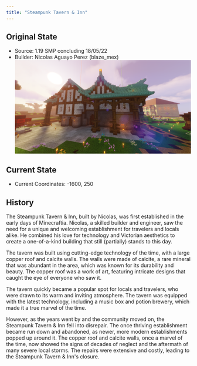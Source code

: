 ```yaml
---
title: "Steampunk Tavern & Inn"
---
```


## Original State
-  Source: 1.19 SMP concluding 18/05/22
-  Builder: Nicolas Aguayo Perez (blaze_mex)
![](BNB-Survival/nico_house_og.png)
## Current State
- Current Coordinates: -1600, 250

## History
The Steampunk Tavern & Inn, built by Nicolas, was first established in the early days of Minecraftia. Nicolas, a skilled builder and engineer, saw the need for a unique and welcoming establishment for travelers and locals alike. He combined his love for technology and Victorian aesthetics to create a one-of-a-kind building that still (partially) stands to this day.

The tavern was built using cutting-edge technology of the time, with a large copper roof and calcite walls. The walls were made of calcite, a rare mineral that was abundant in the area, which was known for its durability and beauty. The copper roof was a work of art, featuring intricate designs that caught the eye of everyone who saw it.

The tavern quickly became a popular spot for locals and travelers, who were drawn to its warm and inviting atmosphere. The tavern was equipped with the latest technology, including a music box and potion brewery, which made it a true marvel of the time.

However, as the years went by and the community moved on, the Steampunk Tavern & Inn fell into disrepair. The once thriving establishment became run down and abandoned, as newer, more modern establishments popped up around it. The copper roof and calcite walls, once a marvel of the time, now showed the signs of decades of neglect and the aftermath of many severe local storms. The repairs were extensive and costly, leading to the Steampunk Tavern & Inn's closure.